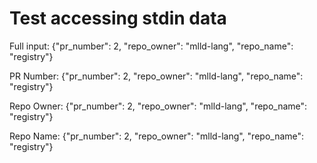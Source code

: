 
# Test accessing stdin data

Full input: {"pr_number": 2, "repo_owner": "mlld-lang", "repo_name": "registry"}

PR Number: {"pr_number": 2, "repo_owner": "mlld-lang", "repo_name": "registry"}

Repo Owner: {"pr_number": 2, "repo_owner": "mlld-lang", "repo_name": "registry"}

Repo Name: {"pr_number": 2, "repo_owner": "mlld-lang", "repo_name": "registry"}

